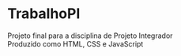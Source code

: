 # TrabalhoPI

Projeto final para a disciplina de Projeto Integrador <br>
Produzido como HTML, CSS e JavaScript
